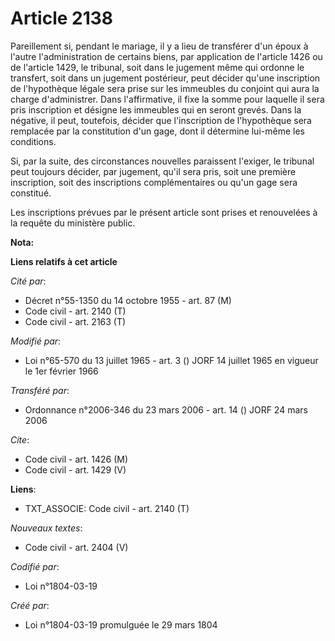 # Article 2138

Pareillement si, pendant le mariage, il y a lieu de transférer d'un époux à l'autre l'administration de certains biens, par
application de l'article 1426 ou de l'article 1429, le tribunal, soit dans le jugement même qui ordonne le transfert, soit
dans un jugement postérieur, peut décider qu'une inscription de l'hypothèque légale sera prise sur les immeubles du conjoint
qui aura la charge d'administrer. Dans l'affirmative, il fixe la somme pour laquelle il sera pris inscription et désigne les
immeubles qui en seront grevés. Dans la négative, il peut, toutefois, décider que l'inscription de l'hypothèque sera
remplacée par la constitution d'un gage, dont il détermine lui-même les conditions.

Si, par la suite, des circonstances nouvelles paraissent l'exiger, le tribunal peut toujours décider, par jugement, qu'il
sera pris, soit une première inscription, soit des inscriptions complémentaires ou qu'un gage sera constitué.

Les inscriptions prévues par le présent article sont prises et renouvelées à la requête du ministère public.

**Nota:**



**Liens relatifs à cet article**

_Cité par_:

  - Décret n°55-1350 du 14 octobre 1955 - art. 87 (M)
  - Code civil - art. 2140 (T)
  - Code civil - art. 2163 (T)

_Modifié par_:

  - Loi n°65-570 du 13 juillet 1965 - art. 3 () JORF 14 juillet 1965 en vigueur le 1er février 1966

_Transféré par_:

  - Ordonnance n°2006-346 du 23 mars 2006 - art. 14 () JORF 24 mars 2006

_Cite_:

  - Code civil - art. 1426 (M)
  - Code civil - art. 1429 (V)

**Liens**:

  - TXT_ASSOCIE: Code civil - art. 2140 (T)

_Nouveaux textes_:

  - Code civil - art. 2404 (V)

_Codifié par_:

  - Loi n°1804-03-19

_Créé par_:

  - Loi n°1804-03-19 promulguée le 29 mars 1804
